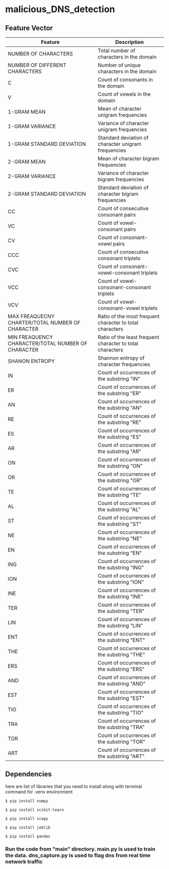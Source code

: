 # malicious_DNS_detection

## Feature Vector 

| Feature                                              | Description                                      |
|------------------------------------------------------|--------------------------------------------------|
| NUMBER OF CHARACTERS                                 | Total number of characters in the domain          |
| NUMBER OF DIFFERENT CHARACTERS                        | Number of unique characters in the domain         |
| C                                                    | Count of consonants in the domain                 |
| V                                                    | Count of vowels in the domain                     |
| 1-GRAM MEAN                                          | Mean of character unigram frequencies             |
| 1-GRAM VARIANCE                                      | Variance of character unigram frequencies         |
| 1-GRAM STANDARD DEVIATION                            | Standard deviation of character unigram frequencies|
| 2-GRAM MEAN                                          | Mean of character bigram frequencies              |
| 2-GRAM VARIANCE                                      | Variance of character bigram frequencies          |
| 2-GRAM STANDARD DEVIATION                            | Standard deviation of character bigram frequencies|
| CC                                                   | Count of consecutive consonant pairs              |
| VC                                                   | Count of vowel-consonant pairs                    |
| CV                                                   | Count of consonant-vowel pairs                    |
| CCC                                                  | Count of consecutive consonant triplets           |
| CVC                                                  | Count of consonant-vowel-consonant triplets      |
| VCC                                                  | Count of vowel-consonant-consonant triplets      |
| VCV                                                  | Count of vowel-consonant-vowel triplets           |
| MAX FREAQUECNY CHARTER/TOTAL NUMBER OF CHARACTER     | Ratio of the most frequent character to total characters|
| MIN FREAQUENCY CHARACTER/TOTAL NUMBER OF CHARACTER   | Ratio of the least frequent character to total characters|
| SHANON ENTROPY                                       | Shannon entropy of character frequencies          |
| IN                                                   | Count of occurrences of the substring "IN"        |
| ER                                                   | Count of occurrences of the substring "ER"        |
| AN                                                   | Count of occurrences of the substring "AN"        |
| RE                                                   | Count of occurrences of the substring "RE"        |
| ES                                                   | Count of occurrences of the substring "ES"        |
| AR                                                   | Count of occurrences of the substring "AR"        |
| ON                                                   | Count of occurrences of the substring "ON"        |
| OR                                                   | Count of occurrences of the substring "OR"        |
| TE                                                   | Count of occurrences of the substring "TE"        |
| AL                                                   | Count of occurrences of the substring "AL"        |
| ST                                                   | Count of occurrences of the substring "ST"        |
| NE                                                   | Count of occurrences of the substring "NE"        |
| EN                                                   | Count of occurrences of the substring "EN"        |
| ING                                                  | Count of occurrences of the substring "ING"       |
| ION                                                  | Count of occurrences of the substring "ION"       |
| INE                                                  | Count of occurrences of the substring "INE"       |
| TER                                                  | Count of occurrences of the substring "TER"       |
| LIN                                                  | Count of occurrences of the substring "LIN"       |
| ENT                                                  | Count of occurrences of the substring "ENT"       |
| THE                                                  | Count of occurrences of the substring "THE"       |
| ERS                                                  | Count of occurrences of the substring "ERS"       |
| AND                                                  | Count of occurrences of the substring "AND"       |
| EST                                                  | Count of occurrences of the substring "EST"       |
| TIO                                                  | Count of occurrences of the substring "TIO"       |
| TRA                                                  | Count of occurrences of the substring "TRA"       |
| TOR                                                  | Count of occurrences of the substring "TOR"       |
| ART                                                  | Count of occurrences of the substring "ART"       |

## Dependencies
here are list of libraries that you need to install along with terminal command for .venv environment
```shell
$ pip install numpy
```  
```shell
$ pip install scikit-learn
```  
```shell
$ pip install scapy
```  
```shell
$ pip install joblib
```  
```
$ pip install pandas
```
### Run the code from "main" directory. main.py is used to train the data. dns_capture.py is used to flag dns from real time network traffic